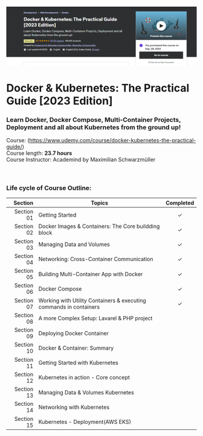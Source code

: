 ![cover](image.png)
# Docker & Kubernetes: The Practical Guide [2023 Edition]

### Learn Docker, Docker Compose, Multi-Container Projects, Deployment and all about Kubernetes from the ground up!
Course: (https://www.udemy.com/course/docker-kubernetes-the-practical-guide/) <br>
Course length: <b>23.7 hours</b><br>
Course Instructor: Academind by Maximilian Schwarzmüller
<br><br><br>

### Life cycle of Course Outline:
| Section | Topics | Completed |
| ---: | --- | :---: |
| Section 01 | Getting Started | &check; |
| Section 02 | Docker Images & Containers: The Core buildding block | &check; | <br>
| Section 03 | Managing Data and Volumes | &check; | <br>
| Section 04 | Networking: Cross-Container Communication | &check; | <br>
| Section 05 | Building Multi-Container App with Docker | &check; | <br>
| Section 06 | Docker Compose | &check; | <br>
| Section 07 | Working with Utility Containers & executing commands in containers | &check; | <br>
| Section 08 | A more Complex Setup: Lavarel & PHP project |  | <br>
| Section 09 | Deploying Docker Container |  | <br>
| Section 10 | Docker & Container: Summary |  | <br>
| Section 11 | Getting Started with Kubernetes |  | <br>
| Section 12 | Kubernetes in action - Core concept |  | <br>
| Section 13 | Managing Data & Volumes Kubernetes |  | <br>
| Section 14 | Networking with Kubernetes |  | <br>
| Section 15 | Kubernetes - Deployment(AWS EKS) |  | <br>